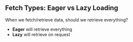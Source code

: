 ## **Fetch Types: Eager vs Lazy Loading**

When we fetch/retrieve data, should we retrieve everything? 

   + **Eager** will retrieve everything
   + **Lazy** will retrieve on request
